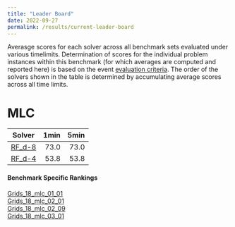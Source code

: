 ```yaml
---
title: "Leader Board"
date: 2022-09-27
permalink: /results/current-leader-board
---
```



Averasge scores for each solver across all benchmark sets evaluated under various timelimits.  Determination of scores for the individual problem instances within this benchmark (for which averages are computed and reported here) is based on the event [evaluation criteria](https://uaicompetition.github.io/uci-2022/results/evaluation-criteria/).  The order of the solvers shown in the table is determined by accumulating average scores across all time limits.

# MLC

|                  Solver                  | 1min | 5min |
| ---------------------------------------- | ---: | ---: |
| [RF_d-8](solver-scores/RF_d-8-scores.md) | 73.0 | 73.0 |
| [RF_d-4](solver-scores/RF_d-4-scores.md) | 53.8 | 53.8 |

#### Benchmark Specific Rankings

[Grids_18_mlc_01_01](benchmark-rankings/MLC-Grids_18_mlc_01_01-rankings.md) \
[Grids_18_mlc_02_01](benchmark-rankings/MLC-Grids_18_mlc_02_01-rankings.md) \
[Grids_18_mlc_02_09](benchmark-rankings/MLC-Grids_18_mlc_02_09-rankings.md) \
[Grids_18_mlc_03_01](benchmark-rankings/MLC-Grids_18_mlc_03_01-rankings.md)

